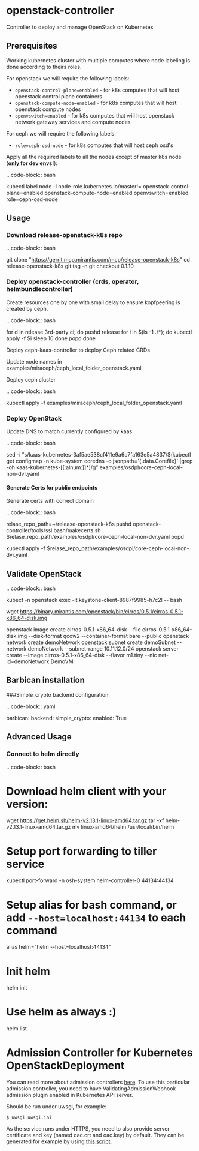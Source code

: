 # openstack-controller

Controller to deploy and manage OpenStack on Kubernetes

## Prerequisites

Working kubernetes cluster with multiple computes where node labeling is done according to theirs roles.

For openstack we will require the following labels:

 * `openstack-control-plane=enabled` - for k8s computes that will host openstack control plane containers
 * `openstack-compute-node=enabled` - for k8s computes that will host openstack compute nodes
 * `openvswitch=enabled` - for k8s computes that will host openstack network gateway services and compute nodes

For ceph we will require the following labels:

 * `role=ceph-osd-node` - for k8s computes that will host ceph osd's

Apply all the required labels to all the nodes except of master k8s node
(**only for dev envs!**):

.. code-block:: bash

   kubectl label node -l node-role.kubernetes.io/master!= openstack-control-plane=enabled openstack-compute-node=enabled openvswitch=enabled role=ceph-osd-node

## Usage

### Download release-openstack-k8s repo

.. code-block:: bash

   git clone "https://gerrit.mcp.mirantis.com/mcp/release-openstack-k8s"
   cd release-openstack-k8s
   git tag -n
   git checkout 0.1.10

### Deploy openstack-controller (crds, operator, helmbundlecontroller)

Create resources one by one with small delay to ensure kopfpeering is created by ceph.

.. code-block:: bash

   for d in release 3rd-party ci; do
     pushd release
     for i in $(ls -1 ./*); do
       kubectl apply -f $i
       sleep 10
     done
     popd
   done

Deploy ceph-kaas-controller to deploy Ceph related CRDs

Update node names in examples/miraceph/ceph_local_folder_openstack.yaml

Deploy ceph cluster

.. code-block:: bash

   kubectl apply -f examples/miraceph/ceph_local_folder_openstack.yaml


### Deploy OpenStack

Update DNS to match currently configured by kaas

.. code-block:: bash

   sed -i "s/kaas-kubernetes-3af5ae538cf411e9a6c7fa163e5a4837/$(kubectl get configmap -n kube-system coredns -o jsonpath='{.data.Corefile}' |grep -oh kaas-kubernetes-[[:alnum:]]*)/g" examples/osdpl/core-ceph-local-non-dvr.yaml

#### Generate Certs for public endpoints
Generate certs with correct domain

.. code-block:: bash

   relase_repo_path=~/release-openstack-k8s
   pushd openstack-controller/tools/ssl
     bash/makecerts.sh $relase_repo_path/examples/osdpl/core-ceph-local-non-dvr.yaml
   popd

   kubectl apply -f $relase_repo_path/examples/osdpl/core-ceph-local-non-dvr.yaml


## Validate OpenStack

.. code-block:: bash

   kubect -n openstack exec -it keystone-client-8987f9985-h7c2l -- bash


   wget https://binary.mirantis.com/openstack/bin/cirros/0.5.1/cirros-0.5.1-x86_64-disk.img

   openstack image create cirros-0.5.1-x86_64-disk --file cirros-0.5.1-x86_64-disk.img --disk-format qcow2 --container-format bare --public
   openstack network create demoNetwork
   openstack subnet create demoSubnet --network demoNetwork --subnet-range 10.11.12.0/24
   openstack server create --image cirros-0.5.1-x86_64-disk --flavor m1.tiny --nic net-id=demoNetwork DemoVM

## Barbican installation
###Simple_crypto backend configuration

.. code-block:: yaml

   barbican:
     backend:
       simple_crypto:
         enabled: True

## Advanced Usage

### Connect to helm directly

.. code-block:: bash

   # Download helm client with your version:
   wget https://get.helm.sh/helm-v2.13.1-linux-amd64.tar.gz
   tar -xf helm-v2.13.1-linux-amd64.tar.gz
   mv linux-amd64/helm /usr/local/bin/helm

   # Setup port forwarding to tiller service
   kubectl port-forward -n osh-system helm-controller-0 44134:44134

   # Setup alias for bash command, or add `--host=localhost:44134` to each command
   alias helm="helm --host=localhost:44134"

   # Init helm
   helm init

   # Use helm as always :)
   helm list

# Admission Controller for Kubernetes OpenStackDeployment

You can read more about admission controllers [here](https://kubernetes.io/docs/reference/access-authn-authz/admission-controllers).
To use this particular admission controller, you need to have
ValidatingAdmissionWebhook admission plugin enabled in Kubernetes API server.

Should be run under uwsgi, for example:

`$ uwsgi uwsgi.ini`

As the service runs under HTTPS, you need to also provide server certificate
and key (named oac.crt and oac.key) by default. They can be generated for
example by using [this script](https://github.com/alex-leonhardt/k8s-mutate-webhook/blob/master/ssl/ssl.sh).
